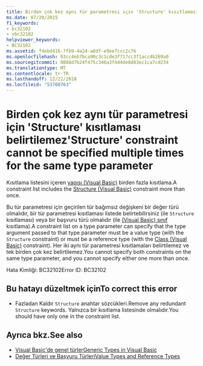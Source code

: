 ```yaml
---
title: Birden çok kez aynı tür parametresi için 'Structure' kısıtlaması belirtilemez
ms.date: 07/20/2015
f1_keywords:
- bc32102
- vbc32102
helpviewer_keywords:
- BC32102
ms.assetid: f4ebd416-7fb9-4a24-a8df-e9ee7ccc2c76
ms.openlocfilehash: 03cc4eb7bca90c3c1cde3f717cc3f1acc4b269a0
ms.sourcegitcommit: 0888d7b24f475c346a3f444de8d83ec1ca7cd234
ms.translationtype: MT
ms.contentlocale: tr-TR
ms.lasthandoff: 12/22/2018
ms.locfileid: "53760763"
---
```

# <a name="structure-constraint-cannot-be-specified-multiple-times-for-the-same-type-parameter"></a><span data-ttu-id="0f97b-102">Birden çok kez aynı tür parametresi için 'Structure' kısıtlaması belirtilemez</span><span class="sxs-lookup"><span data-stu-id="0f97b-102">'Structure' constraint cannot be specified multiple times for the same type parameter</span></span>
<span data-ttu-id="0f97b-103">Kısıtlama listesini içeren [yapısı (Visual Basic)](../../visual-basic/language-reference/statements/structure-statement.md) birden fazla kısıtlama.</span><span class="sxs-lookup"><span data-stu-id="0f97b-103">A constraint list includes the [Structure (Visual Basic)](../../visual-basic/language-reference/statements/structure-statement.md) constraint more than once.</span></span>  
  
 <span data-ttu-id="0f97b-104">Bu tür parametresi için geçirilen tür bağımsız değişkeni bir değer türü olmalıdır, bir tür parametresi kısıtlaması listede belirtebilirsiniz (ile `Structure` kısıtlaması) veya bir başvuru türü olmalıdır (ile [(Visual Basic) sınıf](../../visual-basic/language-reference/statements/class-statement.md) kısıtlama).</span><span class="sxs-lookup"><span data-stu-id="0f97b-104">A constraint list on a type parameter can specify that the type argument passed to that type parameter must be a value type (with the `Structure` constraint) or must be a reference type (with the [Class (Visual Basic)](../../visual-basic/language-reference/statements/class-statement.md) constraint).</span></span> <span data-ttu-id="0f97b-105">Her iki aynı tür parametresi kısıtlamaları belirtilemez ve tek birden çok kez belirtilemez.</span><span class="sxs-lookup"><span data-stu-id="0f97b-105">You cannot specify both constraints on the same type parameter, and you cannot specify either one more than once.</span></span>  
  
 <span data-ttu-id="0f97b-106">Hata Kimliği: BC32102</span><span class="sxs-lookup"><span data-stu-id="0f97b-106">Error ID: BC32102</span></span>  
  
## <a name="to-correct-this-error"></a><span data-ttu-id="0f97b-107">Bu hatayı düzeltmek için</span><span class="sxs-lookup"><span data-stu-id="0f97b-107">To correct this error</span></span>  
  
-   <span data-ttu-id="0f97b-108">Fazladan Kaldır `Structure` anahtar sözcükleri.</span><span class="sxs-lookup"><span data-stu-id="0f97b-108">Remove any redundant `Structure` keywords.</span></span> <span data-ttu-id="0f97b-109">Yalnızca bir kısıtlama listesinde olmalıdır.</span><span class="sxs-lookup"><span data-stu-id="0f97b-109">You should have only one in the constraint list.</span></span>  
  
## <a name="see-also"></a><span data-ttu-id="0f97b-110">Ayrıca bkz.</span><span class="sxs-lookup"><span data-stu-id="0f97b-110">See also</span></span>

- [<span data-ttu-id="0f97b-111">Visual Basic'de genel türler</span><span class="sxs-lookup"><span data-stu-id="0f97b-111">Generic Types in Visual Basic</span></span>](../../visual-basic/programming-guide/language-features/data-types/generic-types.md)  
- [<span data-ttu-id="0f97b-112">Değer Türleri ve Başvuru Türleri</span><span class="sxs-lookup"><span data-stu-id="0f97b-112">Value Types and Reference Types</span></span>](../../visual-basic/programming-guide/language-features/data-types/value-types-and-reference-types.md)
